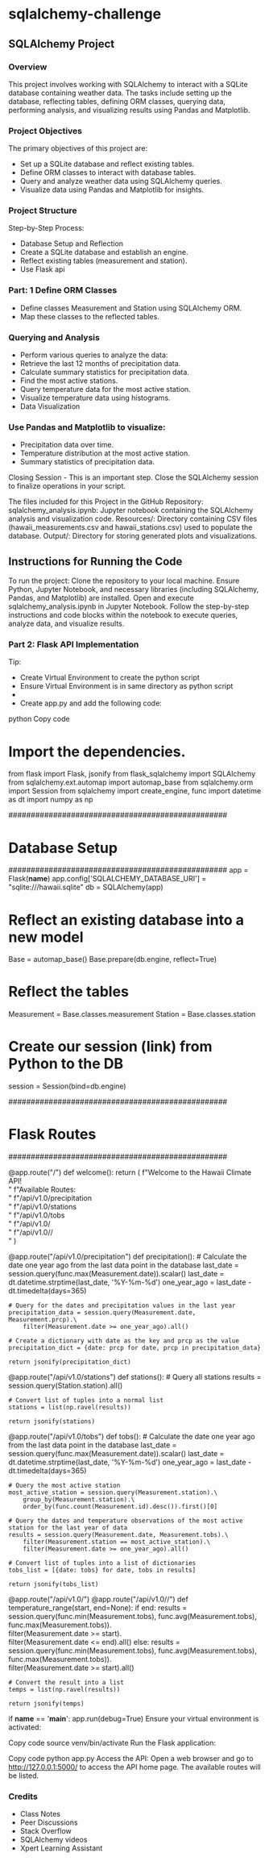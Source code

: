 # sqlalchemy-challenge
## SQLAlchemy Project

### Overview
This project involves working with SQLAlchemy to interact with a SQLite database containing weather data. The tasks include setting up the database, reflecting tables, defining ORM classes, querying data, performing analysis, and visualizing results using Pandas and Matplotlib.

### Project Objectives
The primary objectives of this project are:

- Set up a SQLite database and reflect existing tables.
- Define ORM classes to interact with database tables.
- Query and analyze weather data using SQLAlchemy queries.
- Visualize data using Pandas and Matplotlib for insights.

### Project Structure
Step-by-Step Process:
- Database Setup and Reflection
- Create a SQLite database and establish an engine.
- Reflect existing tables (measurement and station).
- Use Flask api

### Part: 1 Define ORM Classes
- Define classes Measurement and Station using SQLAlchemy ORM.
- Map these classes to the reflected tables.

### Querying and Analysis

- Perform various queries to analyze the data:
- Retrieve the last 12 months of precipitation data.
- Calculate summary statistics for precipitation data.
- Find the most active stations.
- Query temperature data for the most active station.
- Visualize temperature data using histograms.
- Data Visualization

### Use Pandas and Matplotlib to visualize:
- Precipitation data over time.
- Temperature distribution at the most active station.
- Summary statistics of precipitation data.

Closing Session - This is an important step.
Close the SQLAlchemy session to finalize operations in your script.

The files included for this Project in the GitHub Repository:
sqlalchemy_analysis.ipynb: Jupyter notebook containing the SQLAlchemy analysis and visualization code.
Resources/: Directory containing CSV files (hawaii_measurements.csv and hawaii_stations.csv) used to populate the database.
Output/: Directory for storing generated plots and visualizations.

## Instructions for Running the Code
To run the project:
Clone the repository to your local machine.
Ensure Python, Jupyter Notebook, and necessary libraries (including SQLAlchemy, Pandas, and Matplotlib) are installed.
Open and execute sqlalchemy_analysis.ipynb in Jupyter Notebook.
Follow the step-by-step instructions and code blocks within the notebook to execute queries, analyze data, and visualize results.

### Part 2: Flask API Implementation
Tip:
- Create Virtual Environment to create the python script
- Ensure Virtual Environment is in same directory as python script
- 
- Create app.py and add the following code:

python
Copy code
# Import the dependencies.
from flask import Flask, jsonify
from flask_sqlalchemy import SQLAlchemy
from sqlalchemy.ext.automap import automap_base
from sqlalchemy.orm import Session
from sqlalchemy import create_engine, func
import datetime as dt
import numpy as np

#################################################
# Database Setup
#################################################
app = Flask(__name__)
app.config['SQLALCHEMY_DATABASE_URI'] = "sqlite:///hawaii.sqlite"
db = SQLAlchemy(app)

# Reflect an existing database into a new model
Base = automap_base()
Base.prepare(db.engine, reflect=True)

# Reflect the tables
Measurement = Base.classes.measurement
Station = Base.classes.station

# Create our session (link) from Python to the DB
session = Session(bind=db.engine)

#################################################
# Flask Routes
#################################################

@app.route("/")
def welcome():
    return (
        f"Welcome to the Hawaii Climate API!<br/>"
        f"Available Routes:<br/>"
        f"/api/v1.0/precipitation<br/>"
        f"/api/v1.0/stations<br/>"
        f"/api/v1.0/tobs<br/>"
        f"/api/v1.0/<start><br/>"
        f"/api/v1.0/<start>/<end><br/>"
    )

@app.route("/api/v1.0/precipitation")
def precipitation():
    # Calculate the date one year ago from the last data point in the database
    last_date = session.query(func.max(Measurement.date)).scalar()
    last_date = dt.datetime.strptime(last_date, '%Y-%m-%d')
    one_year_ago = last_date - dt.timedelta(days=365)

    # Query for the dates and precipitation values in the last year
    precipitation_data = session.query(Measurement.date, Measurement.prcp).\
        filter(Measurement.date >= one_year_ago).all()

    # Create a dictionary with date as the key and prcp as the value
    precipitation_dict = {date: prcp for date, prcp in precipitation_data}

    return jsonify(precipitation_dict)

@app.route("/api/v1.0/stations")
def stations():
    # Query all stations
    results = session.query(Station.station).all()

    # Convert list of tuples into a normal list
    stations = list(np.ravel(results))

    return jsonify(stations)

@app.route("/api/v1.0/tobs")
def tobs():
    # Calculate the date one year ago from the last data point in the database
    last_date = session.query(func.max(Measurement.date)).scalar()
    last_date = dt.datetime.strptime(last_date, '%Y-%m-%d')
    one_year_ago = last_date - dt.timedelta(days=365)

    # Query the most active station
    most_active_station = session.query(Measurement.station).\
        group_by(Measurement.station).\
        order_by(func.count(Measurement.id).desc()).first()[0]

    # Query the dates and temperature observations of the most active station for the last year of data
    results = session.query(Measurement.date, Measurement.tobs).\
        filter(Measurement.station == most_active_station).\
        filter(Measurement.date >= one_year_ago).all()

    # Convert list of tuples into a list of dictionaries
    tobs_list = [{date: tobs} for date, tobs in results]

    return jsonify(tobs_list)

@app.route("/api/v1.0/<start>")
@app.route("/api/v1.0/<start>/<end>")
def temperature_range(start, end=None):
    if end:
        results = session.query(func.min(Measurement.tobs), func.avg(Measurement.tobs), func.max(Measurement.tobs)).\
            filter(Measurement.date >= start).\
            filter(Measurement.date <= end).all()
    else:
        results = session.query(func.min(Measurement.tobs), func.avg(Measurement.tobs), func.max(Measurement.tobs)).\
            filter(Measurement.date >= start).all()

    # Convert the result into a list
    temps = list(np.ravel(results))

    return jsonify(temps)

if __name__ == '__main__':
    app.run(debug=True)
Ensure your virtual environment is activated:

Copy code
source venv/bin/activate
Run the Flask application:

Copy code
python app.py
Access the API:
Open a web browser and go to http://127.0.0.1:5000/ to access the API home page. The available routes will be listed.

### Credits
- Class Notes
- Peer Discussions
- Stack Overflow
- SQLAlchemy videos
- Xpert Learning Assistant
